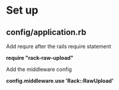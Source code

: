 Set up
====

config/application.rb
----

Add requre after the rails require statement

__require "rack-raw-upload"__

Add the middleware config

__config.middleware.use 'Rack::RawUpload'__

